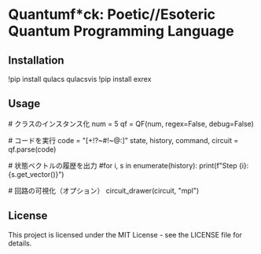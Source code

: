 # Quantumf*ck: Poetic//Esoteric Quantum Programming Language

## Installation

!pip install qulacs qulacsvis
!pip install exrex

## Usage

\# クラスのインスタンス化
num = 5
qf = QF(num, regex=False, debug=False)

\# コードを実行
code = "[+!?~#!~@:]"
state, history, command, circuit = qf.parse(code)

\# 状態ベクトルの履歴を出力
#for i, s in enumerate(history):
    print(f"Step {i}: {s.get_vector()}")

\# 回路の可視化（オプション）
circuit_drawer(circuit, "mpl")


## License

This project is licensed under the MIT License - see the LICENSE file for details.

